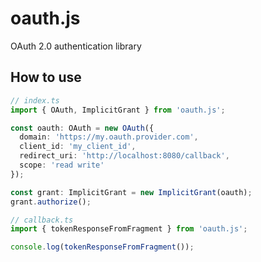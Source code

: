 # oauth.js

OAuth 2.0 authentication library

## How to use

```typescript
// index.ts
import { OAuth, ImplicitGrant } from 'oauth.js';

const oauth: OAuth = new OAuth({
  domain: 'https://my.oauth.provider.com',
  client_id: 'my_client_id',
  redirect_uri: 'http://localhost:8080/callback',
  scope: 'read write'
});

const grant: ImplicitGrant = new ImplicitGrant(oauth);
grant.authorize();

// callback.ts
import { tokenResponseFromFragment } from 'oauth.js';

console.log(tokenResponseFromFragment());
```
